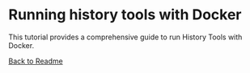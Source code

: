 # Running history tools with Docker

This tutorial provides a comprehensive guide to run History Tools with Docker.

[Back to Readme](../README.md)

